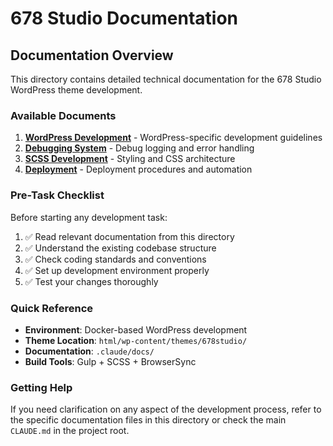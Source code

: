 # 678 Studio Documentation

## Documentation Overview

This directory contains detailed technical documentation for the 678 Studio WordPress theme development.

### Available Documents

1. **[WordPress Development](wordpress.md)** - WordPress-specific development guidelines
2. **[Debugging System](debugging.md)** - Debug logging and error handling
3. **[SCSS Development](scss.md)** - Styling and CSS architecture
4. **[Deployment](deployment.md)** - Deployment procedures and automation

### Pre-Task Checklist

Before starting any development task:

1. ✅ Read relevant documentation from this directory
2. ✅ Understand the existing codebase structure
3. ✅ Check coding standards and conventions
4. ✅ Set up development environment properly
5. ✅ Test your changes thoroughly

### Quick Reference

- **Environment**: Docker-based WordPress development
- **Theme Location**: `html/wp-content/themes/678studio/`
- **Documentation**: `.claude/docs/`
- **Build Tools**: Gulp + SCSS + BrowserSync

### Getting Help

If you need clarification on any aspect of the development process, refer to the specific documentation files in this directory or check the main `CLAUDE.md` in the project root.